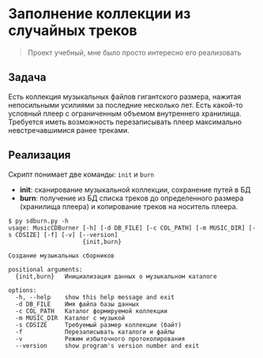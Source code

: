 # Заполнение коллекции из случайных треков

> Проект учебный, мне было просто интересно его реализовать

## Задача

Есть коллекция музыкальных файлов гигантского размера, нажитая непосильными усилиями за последние несколько лет.
Есть какой-то условный плеер с ограниченным объемом внутреннего хранилища.  
Требуется иметь возможность перезаписывать плеер максимально невстречавшимися ранее треками.

## Реализация

Скрипт понимает две команды: `init` и `burn`

- **init**: сканирование музыкальной коллекции, сохранение путей в БД
- **burn**: получение из БД списка треков до определенного размера (хранилища плеера) и копирование треков на носитель плеера.

```
$ py sdburn.py -h
usage: MusicCDBurner [-h] [-d DB_FILE] [-c COL_PATH] [-m MUSIC_DIR] [-s CDSIZE] [-f] [-v] [--version]
                     {init,burn}

Создание музыкальных сборников

positional arguments:
  {init,burn}   Инициализация данных о музыкальном каталоге

options:
  -h, --help    show this help message and exit
  -d DB_FILE    Имя файла базы данных
  -c COL_PATH   Каталог формируемой коллекции
  -m MUSIC_DIR  Каталог с музыкой
  -s CDSIZE     Требуемый размер коллекции (байт)
  -f            Перезаписывать каталоги и файлы
  -v            Режим избыточного протоколирования
  --version     show program's version number and exit
```